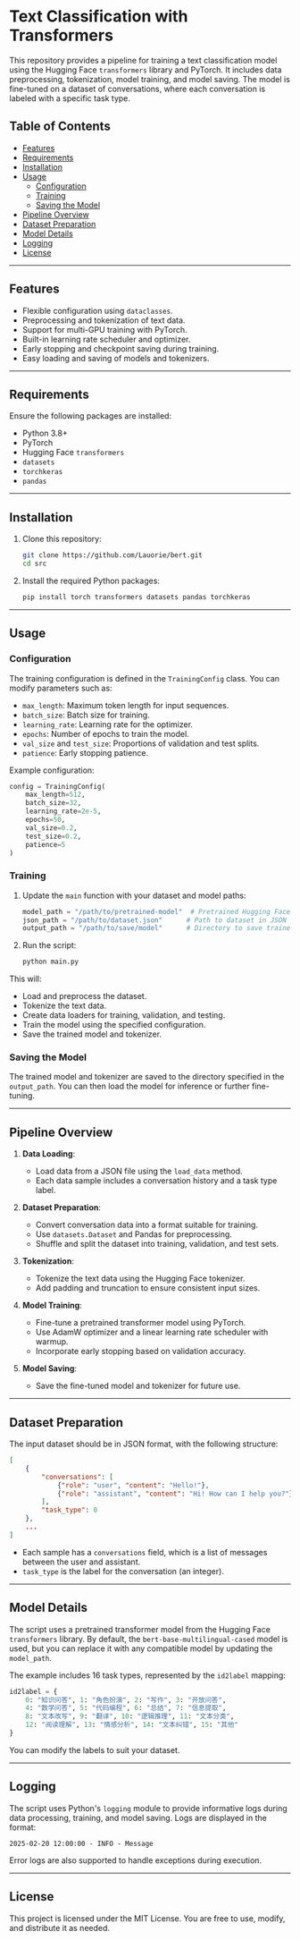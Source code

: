 # Text Classification with Transformers

This repository provides a pipeline for training a text classification model using the Hugging Face `transformers` library and PyTorch. It includes data preprocessing, tokenization, model training, and model saving. The model is fine-tuned on a dataset of conversations, where each conversation is labeled with a specific task type.

## Table of Contents

- [Features](#features)
- [Requirements](#requirements)
- [Installation](#installation)
- [Usage](#usage)
  - [Configuration](#configuration)
  - [Training](#training)
  - [Saving the Model](#saving-the-model)
- [Pipeline Overview](#pipeline-overview)
- [Dataset Preparation](#dataset-preparation)
- [Model Details](#model-details)
- [Logging](#logging)
- [License](#license)

---

## Features

- Flexible configuration using `dataclasses`.
- Preprocessing and tokenization of text data.
- Support for multi-GPU training with PyTorch.
- Built-in learning rate scheduler and optimizer.
- Early stopping and checkpoint saving during training.
- Easy loading and saving of models and tokenizers.

---

## Requirements

Ensure the following packages are installed:

- Python 3.8+
- PyTorch
- Hugging Face `transformers`
- `datasets`
- `torchkeras`
- `pandas`

---

## Installation

1. Clone this repository:

   ```bash
   git clone https://github.com/Lauorie/bert.git
   cd src
   ```

2. Install the required Python packages:

   ```bash
   pip install torch transformers datasets pandas torchkeras
   ```

---

## Usage

### Configuration

The training configuration is defined in the `TrainingConfig` class. You can modify parameters such as:

- `max_length`: Maximum token length for input sequences.
- `batch_size`: Batch size for training.
- `learning_rate`: Learning rate for the optimizer.
- `epochs`: Number of epochs to train the model.
- `val_size` and `test_size`: Proportions of validation and test splits.
- `patience`: Early stopping patience.

Example configuration:

```python
config = TrainingConfig(
    max_length=512,
    batch_size=32,
    learning_rate=2e-5,
    epochs=50,
    val_size=0.2,
    test_size=0.2,
    patience=5
)
```

### Training

1. Update the `main` function with your dataset and model paths:

   ```python
   model_path = "/path/to/pretrained-model"  # Pretrained Hugging Face model
   json_path = "/path/to/dataset.json"      # Path to dataset in JSON format
   output_path = "/path/to/save/model"      # Directory to save trained model
   ```

2. Run the script:

   ```bash
   python main.py
   ```

This will:

- Load and preprocess the dataset.
- Tokenize the text data.
- Create data loaders for training, validation, and testing.
- Train the model using the specified configuration.
- Save the trained model and tokenizer.

### Saving the Model

The trained model and tokenizer are saved to the directory specified in the `output_path`. You can then load the model for inference or further fine-tuning.

---

## Pipeline Overview

1. **Data Loading**:
   - Load data from a JSON file using the `load_data` method.
   - Each data sample includes a conversation history and a task type label.

2. **Dataset Preparation**:
   - Convert conversation data into a format suitable for training.
   - Use `datasets.Dataset` and Pandas for preprocessing.
   - Shuffle and split the dataset into training, validation, and test sets.

3. **Tokenization**:
   - Tokenize the text data using the Hugging Face tokenizer.
   - Add padding and truncation to ensure consistent input sizes.

4. **Model Training**:
   - Fine-tune a pretrained transformer model using PyTorch.
   - Use AdamW optimizer and a linear learning rate scheduler with warmup.
   - Incorporate early stopping based on validation accuracy.

5. **Model Saving**:
   - Save the fine-tuned model and tokenizer for future use.

---

## Dataset Preparation

The input dataset should be in JSON format, with the following structure:

```json
[
    {
        "conversations": [
            {"role": "user", "content": "Hello!"},
            {"role": "assistant", "content": "Hi! How can I help you?"}
        ],
        "task_type": 0
    },
    ...
]
```

- Each sample has a `conversations` field, which is a list of messages between the user and assistant.
- `task_type` is the label for the conversation (an integer).

---

## Model Details

The script uses a pretrained transformer model from the Hugging Face `transformers` library. By default, the `bert-base-multilingual-cased` model is used, but you can replace it with any compatible model by updating the `model_path`.

The example includes 16 task types, represented by the `id2label` mapping:

```python
id2label = {
    0: "知识问答", 1: "角色扮演", 2: "写作", 3: "开放问答",
    4: "数学问答", 5: "代码编程", 6: "总结", 7: "信息提取",
    8: "文本改写", 9: "翻译", 10: "逻辑推理", 11: "文本分类",
    12: "阅读理解", 13: "情感分析", 14: "文本纠错", 15: "其他"
}
```

You can modify the labels to suit your dataset.

---

## Logging

The script uses Python's `logging` module to provide informative logs during data processing, training, and model saving. Logs are displayed in the format:

```
2025-02-20 12:00:00 - INFO - Message
```

Error logs are also supported to handle exceptions during execution.

---

## License

This project is licensed under the MIT License. You are free to use, modify, and distribute it as needed.

